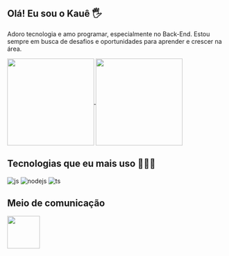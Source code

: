 ## Olá! Eu sou o Kauê 🖐️
<p>Adoro tecnologia e amo programar, especialmente no Back-End. Estou sempre em busca de desafios e oportunidades para aprender e crescer na área.</p>

<a href="https://github.com/KaueVzm">
  <img height=200 align="center" src="https://github-readme-stats.vercel.app/api?username=KaueVzm&theme=dark" />
</a>
<a href="https://github.com/KaueVzm">
  <img height=200 align="center" src="https://github-readme-stats.vercel.app/api/top-langs?username=KaueVzm&layout=compact&langs_count=8&card_width=320&theme=dark" />
</a>

## Tecnologias que eu mais uso 👨🏾‍💻

<div style="display: inline_block">
    <img align="center" alt="js" src="https://img.shields.io/badge/JavaScript-F7DF1E?style=for-the-badge&logo=javascript&logoColor=black" />
      <img align="center" alt="nodejs" src="https://img.shields.io/badge/Node.js-43853D?style=for-the-badge&logo=node.js&logoColor=white" />
    <img align="center" alt="ts" src="https://img.shields.io/badge/TypeScript-007ACC?style=for-the-badge&logo=typescript&logoColor=white" />
</div>

## Meio de comunicação 

<a href="https://t.me/KAUE_NEWS">
  <img height=75 src="https://cdn-icons-png.flaticon.com/512/2111/2111646.png"> 
</a>
<!--
<a href="#">
  <img height=75 src="https://cdn-icons-png.flaticon.com/512/3670/3670167.png">
</a> -->

